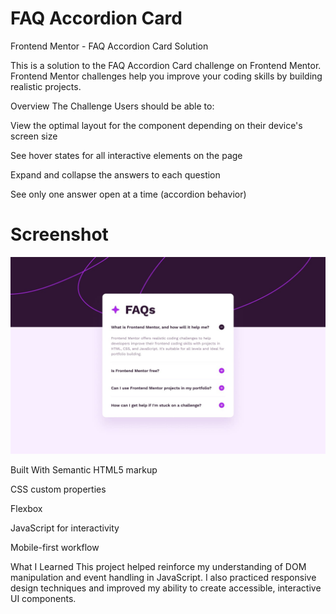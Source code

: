 # FAQ Accordion Card
Frontend Mentor - FAQ Accordion Card Solution

This is a solution to the FAQ Accordion Card challenge on Frontend Mentor. Frontend Mentor challenges help you improve your coding skills by building realistic projects.

Overview
The Challenge
Users should be able to:

View the optimal layout for the component depending on their device's screen size

See hover states for all interactive elements on the page

Expand and collapse the answers to each question

See only one answer open at a time (accordion behavior)

# Screenshot
![Alt text](faq-accordion-main/design/desktop-design.jpg)

Built With
Semantic HTML5 markup

CSS custom properties

Flexbox

JavaScript for interactivity

Mobile-first workflow

What I Learned
This project helped reinforce my understanding of DOM manipulation and event handling in JavaScript. I also practiced responsive design techniques and improved my ability to create accessible, interactive UI components.

